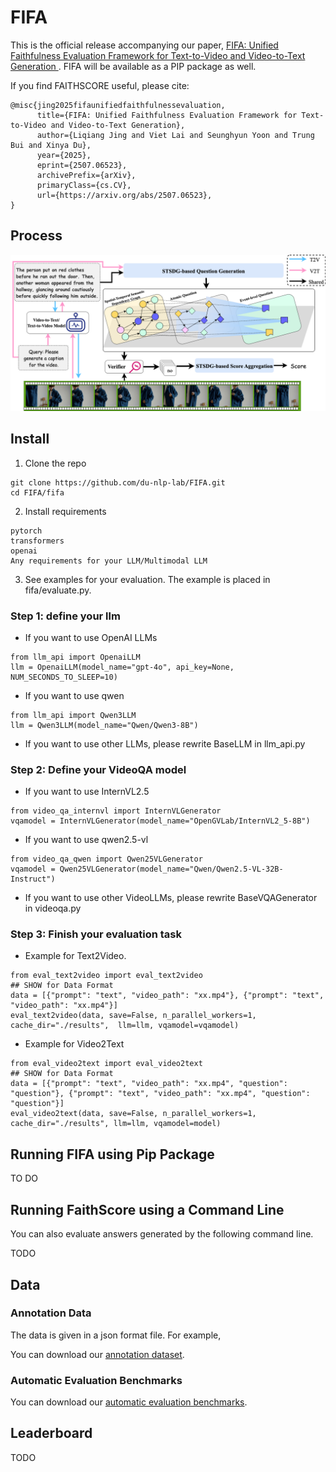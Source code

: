 # FIFA


This is the official release accompanying our paper, [FIFA: Unified Faithfulness Evaluation Framework for Text-to-Video and Video-to-Text Generation
](https://arxiv.org/abs/2507.06523). FIFA will be available as a PIP package as well.

If you find FAITHSCORE useful, please cite:
```
@misc{jing2025fifaunifiedfaithfulnessevaluation,
      title={FIFA: Unified Faithfulness Evaluation Framework for Text-to-Video and Video-to-Text Generation}, 
      author={Liqiang Jing and Viet Lai and Seunghyun Yoon and Trung Bui and Xinya Du},
      year={2025},
      eprint={2507.06523},
      archivePrefix={arXiv},
      primaryClass={cs.CV},
      url={https://arxiv.org/abs/2507.06523}, 
}
```

## Process
![FIFA process](method.png)


## Install

1. Clone the repo
```
git clone https://github.com/du-nlp-lab/FIFA.git
cd FIFA/fifa
```
2. Install requirements
```
pytorch
transformers
openai
Any requirements for your LLM/Multimodal LLM
```
3. See examples for your evaluation. The example is placed in fifa/evaluate.py.

### Step 1: define your llm
- If you want to use OpenAI LLMs
```
from llm_api import OpenaiLLM
llm = OpenaiLLM(model_name="gpt-4o", api_key=None, NUM_SECONDS_TO_SLEEP=10)
```

- If you want to use qwen
```
from llm_api import Qwen3LLM
llm = Qwen3LLM(model_name="Qwen/Qwen3-8B")
```


- If you want to use other LLMs, please rewrite BaseLLM in llm_api.py

### Step 2: Define your VideoQA model

- If you want to use InternVL2.5
```
from video_qa_internvl import InternVLGenerator
vqamodel = InternVLGenerator(model_name="OpenGVLab/InternVL2_5-8B")
```


- If you want to use qwen2.5-vl
```
from video_qa_qwen import Qwen25VLGenerator
vqamodel = Qwen25VLGenerator(model_name="Qwen/Qwen2.5-VL-32B-Instruct")
```

- If you want to use other VideoLLMs, please rewrite BaseVQAGenerator in videoqa.py

### Step 3: Finish your evaluation task

- Example for Text2Video.
```
from eval_text2video import eval_text2video
## SHOW for Data Format
data = [{"prompt": "text", "video_path": "xx.mp4"}, {"prompt": "text", "video_path": "xx.mp4"}]
eval_text2video(data, save=False, n_parallel_workers=1, cache_dir="./results",  llm=llm, vqamodel=vqamodel)
```

- Example for Video2Text
```
from eval_video2text import eval_video2text
## SHOW for Data Format
data = [{"prompt": "text", "video_path": "xx.mp4", "question": "question"}, {"prompt": "text", "video_path": "xx.mp4", "question": "question"}]
eval_video2text(data, save=False, n_parallel_workers=1, cache_dir="./results", llm=llm, vqamodel=model)
```



## Running FIFA using Pip Package
TO DO

## Running FaithScore using a Command Line
You can also evaluate answers generated by the following command line.

TODO

## Data
### Annotation Data
The data is given in a json format file. For example, 


You can download our [annotation dataset]().



### Automatic Evaluation Benchmarks
You can download our [automatic evaluation benchmarks]().

## Leaderboard
TODO
